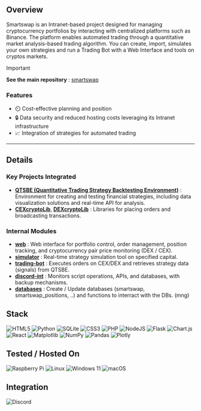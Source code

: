 ## Overview

Smartswap is an Intranet-based project designed for managing cryptocurrency portfolios by interacting with centralized platforms such as Binance. The platform enables automated trading through a quantitative market analysis-based trading algorithm. You can create, import, simulates your own strategies and run a Trading Bot with a Web Interface and tools on cryptos markets.

> [!IMPORTANT]  
> **See the main repository** : [smartswap](https://github.com/smartswap-org/smartswap)

### Features

- ⏲️ Cost-effective planning and position
- 🔒 Data security and reduced hosting costs leveraging its Intranet infrastructure
- 📈 Integration of strategies for automated trading

---

## Details

### Key Projects Integrated

- [**QTSBE (Quantitative Trading Strategy Backtesting Environment)**](https://github.com/simonpotel/QTSBE) : Environment for creating and testing financial strategies, including data visualization solutions and real-time API for analysis.
- [**CEXcryptoLib**](https://github.com/simonpotel/CEXcryptoLib), [**DEXcryptoLib**](https://github.com/simonpotel/DEXcryptoLib) : Libraries for placing orders and broadcasting transactions.

### Internal Modules

- [**web**](https://github.com/smartswap-org/web) : Web interface for portfolio control, order management, position tracking, and cryptocurrency pair price monitoring (DEX / CEX).
- [**simulator**](https://github.com/smartswap-org/simulator) : Real-time strategy simulation tool on specified capital.
- [**trading-bot**](https://github.com/smartswap-org/trading-bot) : Executes orders on CEX/DEX and retrieves strategy data (signals) from QTSBE.
- [**discord-int**](https://github.com/smartswap-org/discord-int) : Monitors script operations, APIs, and databases, with backup mechanisms.
- [**databases**](https://github.com/smartswap-org/databases) : Create / Update databases (smartswap, smartswap_positions, ..) and functions to interract with the DBs. (mng)

## Stack

![HTML5](https://img.shields.io/badge/html5-%23E34F26.svg?style=for-the-badge&logo=html5&logoColor=white)
![Python](https://img.shields.io/badge/python-3670A0?style=for-the-badge&logo=python&logoColor=ffdd54)
![SQLite](https://img.shields.io/badge/sqlite-%2307405e.svg?style=for-the-badge&logo=sqlite&logoColor=white)
![CSS3](https://img.shields.io/badge/css3-%231572B6.svg?style=for-the-badge&logo=css3&logoColor=white)
![PHP](https://img.shields.io/badge/php-%23777BB4.svg?style=for-the-badge&logo=php&logoColor=white)
![NodeJS](https://img.shields.io/badge/node.js-6DA55F?style=for-the-badge&logo=node.js&logoColor=white)
![Flask](https://img.shields.io/badge/flask-%23000.svg?style=for-the-badge&logo=flask&logoColor=white)
![Chart.js](https://img.shields.io/badge/chart.js-F5788D.svg?style=for-the-badge&logo=chart.js&logoColor=white)
![React](https://img.shields.io/badge/react-%2320232a.svg?style=for-the-badge&logo=react&logoColor=%2361DAFB)
![Matplotlib](https://img.shields.io/badge/Matplotlib-%23ffffff.svg?style=for-the-badge&logo=Matplotlib&logoColor=black)
![NumPy](https://img.shields.io/badge/numpy-%23013243.svg?style=for-the-badge&logo=numpy&logoColor=white)
![Pandas](https://img.shields.io/badge/pandas-%23150458.svg?style=for-the-badge&logo=pandas&logoColor=white)
![Plotly](https://img.shields.io/badge/Plotly-%233F4F75.svg?style=for-the-badge&logo=plotly&logoColor=white)

## Tested / Hosted On

![Raspberry Pi](https://img.shields.io/badge/-RaspberryPi-C51A4A?style=for-the-badge&logo=Raspberry-Pi)
![Linux](https://img.shields.io/badge/Linux-FCC624?style=for-the-badge&logo=linux&logoColor=black)
![Windows 11](https://img.shields.io/badge/Windows%2011-%230079d5.svg?style=for-the-badge&logo=Windows%2011&logoColor=white)
![macOS](https://img.shields.io/badge/mac%20os-000000?style=for-the-badge&logo=macos&logoColor=F0F0F0)

## Integration

![Discord](https://img.shields.io/badge/Discord-%235865F2.svg?style=for-the-badge&logo=discord&logoColor=white)

